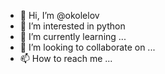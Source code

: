 - 👋 Hi, I’m @okolelov
- 👀 I’m interested in python
- 🌱 I’m currently learning ...
- 💞️ I’m looking to collaborate on ...
- 📫 How to reach me ...

<!---
okolelov/okolelov is a ✨ special ✨ repository because its `README.md` (this file) appears on your GitHub profile.
You can click the Preview link to take a look at your changes.
--->
